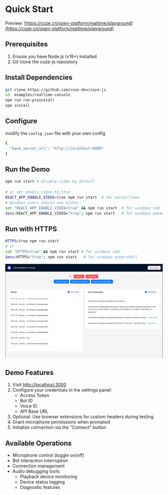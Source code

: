 # Quick Start

Preview: [https://coze.cn/open-platform/realtime/playground](https://coze.cn/open-platform/realtime/playground)

## Prerequisites
1. Ensure you have Node.js (v18+) installed
2. Git clone the coze-js repository

## Install Dependencies

```bash
git clone https://github.com/coze-dev/coze-js
cd  examples/realtime-console
npm run run-preinstall
npm install
```

## Configure
modify the `config.json` file with your own config
```bash
{
  "base_server_url": "http://localhost:8080"
}

```


## Run the Demo
```bash
npm run start # disable video by default

# or set enable video to true
REACT_APP_ENABLE_VIDEO=true npm run start  # for macos/linux
# Windows users should use either:
set "REACT_APP_ENABLE_VIDEO=true" && npm run start  # for windows cmd
$env:REACT_APP_ENABLE_VIDEO="true"; npm run start   # for windows powershell
```

## Run with HTTPS

```bash
HTTPS=true npm run start
# or
set "HTTPS=true" && npm run start # for windows cmd
$env:HTTPS="true"; npm run start   # for windows powershell
```

![realtime-console](./assets/realtime-console.png)

## Demo Features
1. Visit [http://localhost:3000](http://localhost:3000)
2. Configure your credentials in the settings panel:
   - Access Token
   - Bot ID
   - Voice ID
   - API Base URL
3. Optional: Use browser extensions for custom headers during testing
4. Grant microphone permissions when prompted
5. Initialize connection via the "Connect" button

## Available Operations
- Microphone control (toggle on/off)
- Bot interaction interruption
- Connection management
- Audio debugging tools:
  - Playback device monitoring
  - Device status logging
  - Diagnostic features


